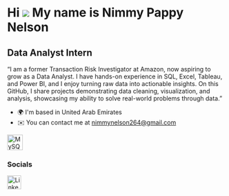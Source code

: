 Hi ![](https://user-images.githubusercontent.com/18350557/176309783-0785949b-9127-417c-8b55-ab5a4333674e.gif) My name is Nimmy Pappy Nelson
===========================================================================================================================================

Data Analyst Intern
-------------------

“I am a former Transaction Risk Investigator at Amazon, now aspiring to grow as a Data Analyst. I have hands-on experience in SQL, Excel, Tableau, and Power BI, and I enjoy turning raw data into actionable insights. On this GitHub, I share projects demonstrating data cleaning, visualization, and analysis, showcasing my ability to solve real-world problems through data.”

* 🌍  I'm based in United Arab Emirates
* ✉️  You can contact me at [nimmynelson264@gmail.com](mailto:nimmynelson264@gmail.com)

<p align="left">
<a href="https://www.mysql.com/" target="_blank" rel="noreferrer"><img src="https://raw.githubusercontent.com/danielcranney/readme-generator/main/public/icons/skills/mysql-colored.svg" alt="MySQL" title="MySQL" width="36" height="36" /></a>
</p>

### Socials

<p align="left"> <a href="https://www.linkedin.com/in/nimmynelson2604/" target="_blank" rel="noreferrer"> <picture> <source media="(prefers-color-scheme: dark)" srcset="https://raw.githubusercontent.com/danielcranney/readme-generator/main/public/icons/socials/linkedin-dark.svg" /> <source media="(prefers-color-scheme: light)" srcset="https://raw.githubusercontent.com/danielcranney/readme-generator/main/public/icons/socials/linkedin.svg" /> <img src="https://raw.githubusercontent.com/danielcranney/readme-generator/main/public/icons/socials/linkedin.svg" width="32" height="32" alt="LinkedIn" title="LinkedIn" /> </picture> </a></p>
